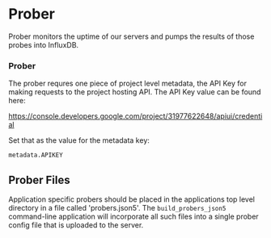 Prober
======

Prober monitors the uptime of our servers and pumps the results of those probes
into InfluxDB.


### Prober ###
The prober requres one piece of project level metadata, the API Key for making
requests to the project hosting API. The API Key value can be found here:

https://console.developers.google.com/project/31977622648/apiui/credential

Set that as the value for the metadata key:

    metadata.APIKEY

Prober Files
------------

Application specific probers should be placed in the applications top level
directory in a file called 'probers.json5'. The `build_probers_json5`
command-line application will incorporate all such files into a single prober
config file that is uploaded to the server.
